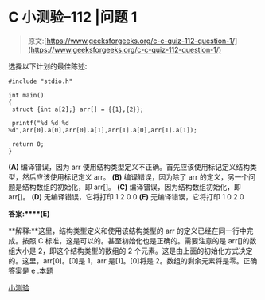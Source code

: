 # C 小测验–112 |问题 1

> 原文:[https://www.geeksforgeeks.org/c-c-quiz-112-question-1/](https://www.geeksforgeeks.org/c-c-quiz-112-question-1/)

选择以下计划的最佳陈述:

```
#include "stdio.h"

int main()
{
 struct {int a[2];} arr[] = {{1},{2}};

 printf("%d %d %d %d",arr[0].a[0],arr[0].a[1],arr[1].a[0],arr[1].a[1]);

 return 0;
}
```

**(A)** 编译错误，因为 arr 使用结构类型定义不正确。首先应该使用标记定义结构类型，然后应该使用标记定义 arr。
**(B)** 编译错误，因为除了 arr 的定义，另一个问题是结构数组的初始化，即 arr[]。
**(C)** 编译错误，因为结构数组初始化，即 arr[]。
**(D)** 无编译错误，它将打印 1 2 0 0
**(E)** 无编译错误，它将打印 1 0 2 0

**答案:****(E)**

**解释:**这里，结构类型定义和使用该结构类型的 arr 的定义已经在同一行中完成。按照 C 标准，这是可以的。甚至初始化也是正确的。需要注意的是 arr[]的数组大小是 2，即这个结构类型的数组的 2 个元素。这是由上面的初始化方式决定的。这里，arr[0]。[0]是 1，arr 是[1]。[0]将是 2。数组的剩余元素将是零。正确答案是 e .本题

[小测验](https://www.geeksforgeeks.org/c-quiz-112-gq/)